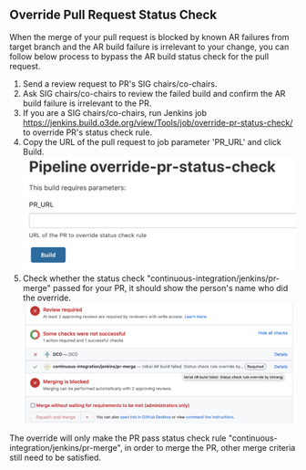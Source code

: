 ## Override Pull Request Status Check

When the merge of your pull request is blocked by known AR failures from target branch and the AR build failure is irrelevant to your change, you can follow below process to bypass the AR build status check for the pull request.

1. Send a review request to PR's SIG chairs/co-chairs.
2. Ask SIG chairs/co-chairs to review the failed build and confirm the AR build failure is irrelevant to the PR.
3. If you are a SIG chairs/co-chairs, run Jenkins job https://jenkins.build.o3de.org/view/Tools/job/override-pr-status-check/ to override PR's status check rule.
4. Copy the URL of the pull request to job parameter 'PR_URL' and click Build. 
   ![Job page](./images/override_pr_1.png)
5. Check whether the status check "continuous-integration/jenkins/pr-merge" passed for your PR, it should show the person's name who did the override.
   ![PR page](./images/override_pr_2.png)
   
The override will only make the PR pass status check rule "continuous-integration/jenkins/pr-merge", in order to merge the PR, other merge criteria still need to be satisfied.